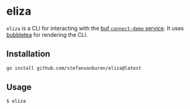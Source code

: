 # eliza

`eliza` is a CLI for interacting with the [buf `connect-demo` service](https://github.com/bufbuild/connect-demo).
It uses [bubbletea](https://github.com/charmbracelet/bubbletea) for rendering the CLI.

## Installation

```sh
go install github.com/stefanvanburen/eliza@latest
```

## Usage

```console
$ eliza
```
